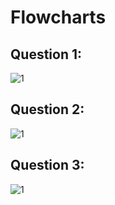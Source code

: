# Flowcharts

## Question 1:
![1](https://github.com/iamunknowngamer/Pf-Fall23/assets/144406935/a6a91fc8-08aa-4458-96b5-b2cd87ba718e)

## Question 2:
![1](https://github.com/iamunknowngamer/Pf-Fall23/assets/144406935/a86c2c98-af79-4808-949c-38251f3baec4)

## Question 3:
![1](https://github.com/iamunknowngamer/Pf-Fall23/assets/144406935/a5e92634-d194-4efa-819d-7505b1d8e1f6)

